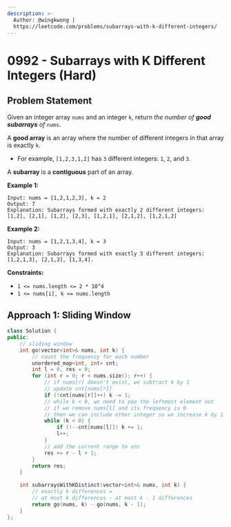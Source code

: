 ```yaml
---
description: >-
  Author: @wingkwong |
  https://leetcode.com/problems/subarrays-with-k-different-integers/
---
```


# 0992 - Subarrays with K Different Integers (Hard)

## Problem Statement

Given an integer array `nums` and an integer `k`, return _the number of **good subarrays** of_ `nums`.

A **good array** is an array where the number of different integers in that array is exactly `k`.

* For example, `[1,2,3,1,2]` has `3` different integers: `1`, `2`, and `3`.

A **subarray** is a **contiguous** part of an array.

**Example 1:**

```
Input: nums = [1,2,1,2,3], k = 2
Output: 7
Explanation: Subarrays formed with exactly 2 different integers: [1,2], [2,1], [1,2], [2,3], [1,2,1], [2,1,2], [1,2,1,2]
```

**Example 2:**

```
Input: nums = [1,2,1,3,4], k = 3
Output: 3
Explanation: Subarrays formed with exactly 3 different integers: [1,2,1,3], [2,1,3], [1,3,4].
```

**Constraints:**

* `1 <= nums.length <= 2 * 10^4`
* `1 <= nums[i], k <= nums.length`

## Approach 1: Sliding Window

```cpp
class Solution {
public:
    // sliding window
    int go(vector<int>& nums, int k) {
        // count the frequency for each number
        unordered_map<int, int> cnt;
        int l = 0, res = 0;
        for (int r = 0; r < nums.size(); r++) {
            // if nums[r] doesn't exist, we subtract k by 1
            // update cnt[nums[r]]
            if (!cnt[nums[r]]++) k -= 1;
            // while k < 0, we need to pop the leftmost element out
            // if we remove nums[l] and its frequency is 0
            // then we can include other integer so we increase k by 1
            while (k < 0) {
                if (!--cnt[nums[l]]) k += 1;
                l++;
            }
            // add the current range to ans
            res += r - l + 1;
        }
        return res;
    }
    
    int subarraysWithKDistinct(vector<int>& nums, int k) {
        // exactly k differences = 
        // at most k differences - at most k - 1 differences
        return go(nums, k) - go(nums, k - 1);
    }
};
```
